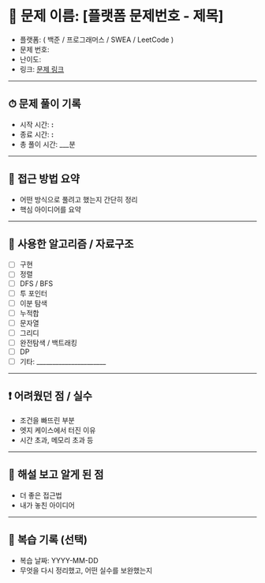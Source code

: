 # 🧠 문제 이름: [플랫폼 문제번호 - 제목]

- 플랫폼: ( 백준 / 프로그래머스 / SWEA / LeetCode )
- 문제 번호: 
- 난이도: 
- 링크: [문제 링크]()

---

## ⏱ 문제 풀이 기록

- 시작 시간: __:__
- 종료 시간: __:__
- 총 풀이 시간: ___분

---

## 💭 접근 방법 요약

- 어떤 방식으로 풀려고 했는지 간단히 정리
- 핵심 아이디어를 요약

---

## 🔧 사용한 알고리즘 / 자료구조

- [ ] 구현
- [ ] 정렬
- [ ] DFS / BFS
- [ ] 투 포인터
- [ ] 이분 탐색
- [ ] 누적합
- [ ] 문자열
- [ ] 그리디
- [ ] 완전탐색 / 백트래킹
- [ ] DP
- [ ] 기타: ______________________

---

## ❗ 어려웠던 점 / 실수

- 조건을 빠뜨린 부분
- 엣지 케이스에서 터진 이유
- 시간 초과, 메모리 초과 등

---

## 📘 해설 보고 알게 된 점

- 더 좋은 접근법
- 내가 놓친 아이디어

---

## 🔁 복습 기록 (선택)

- 복습 날짜: YYYY-MM-DD
- 무엇을 다시 정리했고, 어떤 실수를 보완했는지